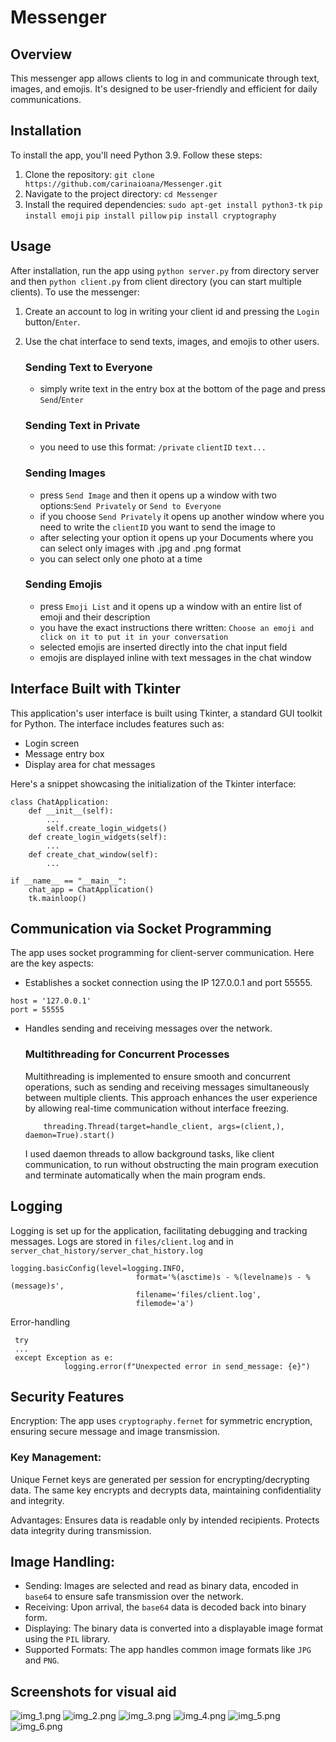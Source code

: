 # Messenger

## Overview
This messenger app allows clients to log in and communicate through text, images, and emojis. It's designed to be user-friendly and efficient for daily communications.

## Installation
To install the app, you'll need Python 3.9. Follow these steps:
1. Clone the repository: `git clone https://github.com/carinaioana/Messenger.git`
2. Navigate to the project directory: `cd Messenger`
3. Install the required dependencies: 
`sudo apt-get install python3-tk`
`pip install emoji` 
`pip install pillow`
`pip install cryptography`

## Usage
After installation, run the app using `python server.py` from directory server 
and then `python client.py` from client directory (you can start multiple clients). 
To use the messenger:
1. Create an account to log in writing your client id and pressing the `Login` button/`Enter`. 
2. Use the chat interface to send texts, images, and emojis to other users.

    ### Sending Text to Everyone
    - simply write text in the entry box at the bottom of the page and press `Send`/`Enter`
    ### Sending Text in Private
    - you need to use this format: `/private` `clientID` `text...`
    ### Sending Images
      - press `Send Image` and then it opens up a window with two options:`Send Privately` or `Send to Everyone`
      - if you choose `Send Privately` it opens up another window where you need to write the `clientID` you want to send the image to
      - after selecting your option it opens up your Documents where you can select only images with .jpg and .png format
      - you can select only one photo at a time
    ### Sending Emojis
    - press `Emoji List` and it opens up a window with an entire list of emoji and their description
    - you have the exact instructions there written: `Choose an emoji and click on it to put it in your conversation`
    - selected emojis are inserted directly into the chat input field
    - emojis are displayed inline with text messages in the chat window

## Interface Built with Tkinter
This application's user interface is built using Tkinter, a standard GUI toolkit for Python. The interface includes features such as:
- Login screen
- Message entry box
- Display area for chat messages

Here's a snippet showcasing the initialization of the Tkinter interface:
```
class ChatApplication:
    def __init__(self):
        ...
        self.create_login_widgets()
    def create_login_widgets(self):
        ...
    def create_chat_window(self):
        ...
    
if __name__ == "__main__":
    chat_app = ChatApplication()
    tk.mainloop()
```
## Communication via Socket Programming
The app uses socket programming for client-server communication. Here are the key aspects:

- Establishes a socket connection using the IP 127.0.0.1 and port 55555.
```
host = '127.0.0.1'
port = 55555
```
- Handles sending and receiving messages over the network.
    ### Multithreading for Concurrent Processes
    Multithreading is implemented to ensure smooth and concurrent operations, such as sending and receiving messages simultaneously between multiple clients.
    This approach enhances the user experience by allowing real-time communication without interface freezing.
    ```
        threading.Thread(target=handle_client, args=(client,), daemon=True).start()
    ```
    I used daemon threads to allow background tasks, like client communication, 
    to run without obstructing the main program execution and terminate automatically when the main program ends. 

## Logging
Logging is set up for the application, facilitating debugging and tracking messages.
Logs are stored in `files/client.log` and in `server_chat_history/server_chat_history.log`
```
logging.basicConfig(level=logging.INFO,
                            format='%(asctime)s - %(levelname)s - %(message)s',
                            filename='files/client.log',
                            filemode='a')
```
Error-handling
```
 try
 ...
 except Exception as e:
            logging.error(f"Unexpected error in send_message: {e}")
```
    
## Security Features
Encryption: The app uses `cryptography.fernet` for symmetric encryption, 
ensuring secure message and image transmission.

### Key Management:

Unique Fernet keys are generated per session for encrypting/decrypting data.
The same key encrypts and decrypts data, maintaining confidentiality and integrity.

Advantages: Ensures data is readable only by intended recipients.
Protects data integrity during transmission.

## Image Handling:

- Sending: Images are selected and read as binary data, encoded in `base64` to ensure safe transmission over the network.
- Receiving: Upon arrival, the `base64` data is decoded back into binary form.
- Displaying: The binary data is converted into a displayable image format using the `PIL` library.
- Supported Formats: The app handles common image formats like `JPG` and `PNG`.

## Screenshots for visual aid
![img_1.png](screenshots/img_1.png)
![img_2.png](screenshots/img_2.png)
![img_3.png](screenshots/img_3.png)
![img_4.png](screenshots/img_4.png)
![img_5.png](screenshots/img_5.png)
![img_6.png](screenshots/img_6.png)